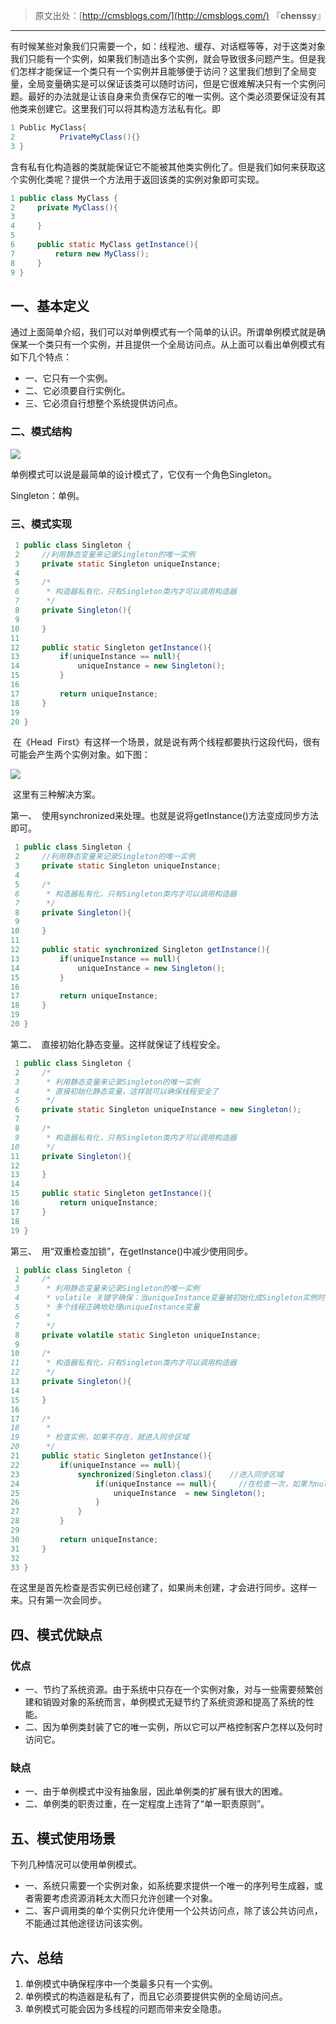 > 原文出处：[http://cmsblogs.com/](http://cmsblogs.com/) 『**chenssy**』

----

有时候某些对象我们只需要一个，如：线程池、缓存、对话框等等，对于这类对象我们只能有一个实例，如果我们制造出多个实例，就会导致很多问题产生。但是我们怎样才能保证一个类只有一个实例并且能够便于访问？这里我们想到了全局变量，全局变量确实是可以保证该类可以随时访问，但是它很难解决只有一个实例问题。最好的办法就是让该自身来负责保存它的唯一实例。这个类必须要保证没有其他类来创建它。这里我们可以将其构造方法私有化。即

```java
1 Public MyClass{
2          PrivateMyClass(){}
3 }
```
含有私有化构造器的类就能保证它不能被其他类实例化了。但是我们如何来获取这个实例化类呢？提供一个方法用于返回该类的实例对象即可实现。

```java
1 public class MyClass {
2     private MyClass(){
3         
4     }
5     
6     public static MyClass getInstance(){
7         return new MyClass();
8     }
9 }
```

## 一、基本定义    

通过上面简单介绍，我们可以对单例模式有一个简单的认识。所谓单例模式就是确保某一个类只有一个实例，并且提供一个全局访问点。从上面可以看出单例模式有如下几个特点：

- 一、它只有一个实例。
- 二、它必须要自行实例化。
- 三、它必须自行想整个系统提供访问点。

### 二、模式结构    

![](https://gitee.com/chenssy/blog-home/raw/master/image/sjms/03215717-3f623da4d54c403eaad5b261e5d7a752.jpg)

单例模式可以说是最简单的设计模式了，它仅有一个角色Singleton。

Singleton：单例。

### 三、模式实现    

```java
 1 public class Singleton {
 2     //利用静态变量来记录Singleton的唯一实例
 3     private static Singleton uniqueInstance;
 4     
 5     /*
 6      * 构造器私有化，只有Singleton类内才可以调用构造器
 7      */
 8     private Singleton(){
 9         
10     }
11     
12     public static Singleton getInstance(){
13         if(uniqueInstance == null){
14             uniqueInstance = new Singleton();
15         }
16         
17         return uniqueInstance;
18     }
19     
20 }
```

 在《Head  First》有这样一个场景，就是说有两个线程都要执行这段代码，很有可能会产生两个实例对象。如下图：

![](https://gitee.com/chenssy/blog-home/raw/master/image/sjms/03215729-298fa5a2c3984faa9686639bc7d2d829.jpg)

 这里有三种解决方案。

第一、  使用synchronized来处理。也就是说将getInstance()方法变成同步方法即可。

```java
 1 public class Singleton {
 2     //利用静态变量来记录Singleton的唯一实例
 3     private static Singleton uniqueInstance;
 4     
 5     /*
 6      * 构造器私有化，只有Singleton类内才可以调用构造器
 7      */
 8     private Singleton(){
 9         
10     }
11     
12     public static synchronized Singleton getInstance(){
13         if(uniqueInstance == null){
14             uniqueInstance = new Singleton();
15         }
16         
17         return uniqueInstance;
18     }
19     
20 }
```

第二、  直接初始化静态变量。这样就保证了线程安全。

```java
 1 public class Singleton {
 2     /*
 3      * 利用静态变量来记录Singleton的唯一实例
 4      * 直接初始化静态变量，这样就可以确保线程安全了
 5      */
 6     private static Singleton uniqueInstance = new Singleton();
 7     
 8     /*
 9      * 构造器私有化，只有Singleton类内才可以调用构造器
10      */
11     private Singleton(){
12         
13     }
14     
15     public static Singleton getInstance(){
16         return uniqueInstance;
17     }
18     
19 }
```

第三、  用“双重检查加锁”，在getInstance()中减少使用同步。

```java
 1 public class Singleton {
 2     /*
 3      * 利用静态变量来记录Singleton的唯一实例
 4      * volatile 关键字确保：当uniqueInstance变量被初始化成Singleton实例时，
 5      * 多个线程正确地处理uniqueInstance变量
 6      *
 7      */
 8     private volatile static Singleton uniqueInstance;
 9     
10     /*
11      * 构造器私有化，只有Singleton类内才可以调用构造器
12      */
13     private Singleton(){
14         
15     }
16     
17     /*
18      *
19      * 检查实例，如果不存在，就进入同步区域
20      */
21     public static Singleton getInstance(){
22         if(uniqueInstance == null){
23             synchronized(Singleton.class){    //进入同步区域
24                 if(uniqueInstance == null){     //在检查一次，如果为null，则创建
25                     uniqueInstance  = new Singleton();
26                 }
27             }
28         }
29         
30         return uniqueInstance;
31     }
32     
33 }
```

在这里是首先检查是否实例已经创建了，如果尚未创建，才会进行同步。这样一来。只有第一次会同步。

## 四、模式优缺点  

### 优点

- 一、节约了系统资源。由于系统中只存在一个实例对象，对与一些需要频繁创建和销毁对象的系统而言，单例模式无疑节约了系统资源和提高了系统的性能。
- 二、因为单例类封装了它的唯一实例，所以它可以严格控制客户怎样以及何时访问它。

### 缺点

- 一、由于单例模式中没有抽象层，因此单例类的扩展有很大的困难。
- 二、单例类的职责过重，在一定程度上违背了“单一职责原则”。

## 五、模式使用场景     

下列几种情况可以使用单例模式。

- 一、系统只需要一个实例对象，如系统要求提供一个唯一的序列号生成器，或者需要考虑资源消耗太大而只允许创建一个对象。
- 二、客户调用类的单个实例只允许使用一个公共访问点，除了该公共访问点，不能通过其他途径访问该实例。

## 六、总结        

1. 单例模式中确保程序中一个类最多只有一个实例。
2. 单例模式的构造器是私有了，而且它必须要提供实例的全局访问点。
3. 单例模式可能会因为多线程的问题而带来安全隐患。
